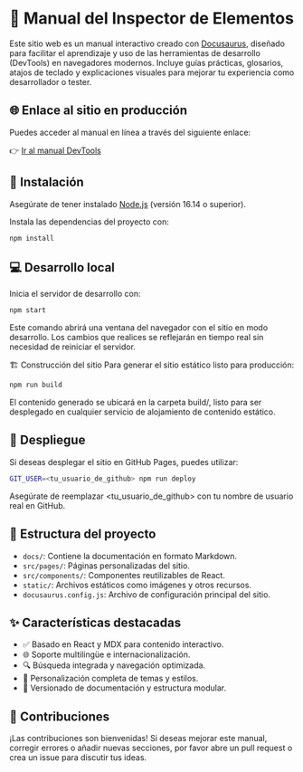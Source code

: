 # 📘 Manual del Inspector de Elementos

Este sitio web es un manual interactivo creado con [Docusaurus](https://docusaurus.io/), diseñado para facilitar el aprendizaje y uso de las herramientas de desarrollo (DevTools) en navegadores modernos. Incluye guías prácticas, glosarios, atajos de teclado y explicaciones visuales para mejorar tu experiencia como desarrollador o tester.

## 🌐 Enlace al sitio en producción

Puedes acceder al manual en línea a través del siguiente enlace:

👉 <a href="https://912653526.facturalo.co/docusaurus/" target="_blank" rel="noopener noreferrer">Ir al manual DevTools</a>



## 🚀 Instalación

Asegúrate de tener instalado [Node.js](https://nodejs.org/) (versión 16.14 o superior).

Instala las dependencias del proyecto con:

```bash
npm install
```
## 💻 Desarrollo local

Inicia el servidor de desarrollo con:

```bash
npm start
```

Este comando abrirá una ventana del navegador con el sitio en modo desarrollo. Los cambios que realices se reflejarán en tiempo real sin necesidad de reiniciar el servidor.

🏗️ Construcción del sitio
Para generar el sitio estático listo para producción:

```bash
npm run build
```
El contenido generado se ubicará en la carpeta build/, listo para ser desplegado en cualquier servicio de alojamiento de contenido estático.

## 🚢 Despliegue

Si deseas desplegar el sitio en GitHub Pages, puedes utilizar:

```bash
GIT_USER=<tu_usuario_de_github> npm run deploy
```

Asegúrate de reemplazar <tu_usuario_de_github> con tu nombre de usuario real en GitHub.

## 📂 Estructura del proyecto

- `docs/`: Contiene la documentación en formato Markdown.
- `src/pages/`: Páginas personalizadas del sitio.
- `src/components/`: Componentes reutilizables de React.
- `static/`: Archivos estáticos como imágenes y otros recursos.
- `docusaurus.config.js`: Archivo de configuración principal del sitio.

## ✨ Características destacadas

- ✅ Basado en React y MDX para contenido interactivo.
- 🌐 Soporte multilingüe e internacionalización.
- 🔍 Búsqueda integrada y navegación optimizada.
- 🧩 Personalización completa de temas y estilos.
- 📄 Versionado de documentación y estructura modular.

## 🤝 Contribuciones

¡Las contribuciones son bienvenidas! Si deseas mejorar este manual, corregir errores o añadir nuevas secciones, por favor abre un pull request o crea un issue para discutir tus ideas.
